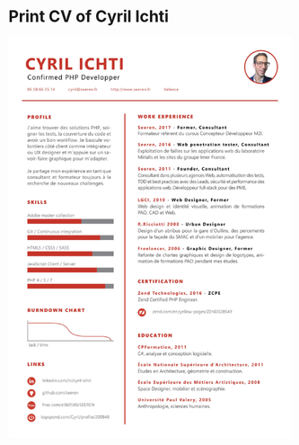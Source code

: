 # Print CV of Cyril Ichti

![Cv](https://raw.githubusercontent.com/seeren/cv/master/ressources/cv.jpg)
